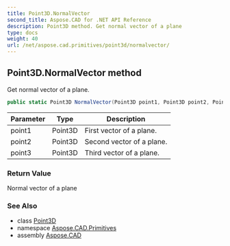 ```yaml
---
title: Point3D.NormalVector
second_title: Aspose.CAD for .NET API Reference
description: Point3D method. Get normal vector of a plane
type: docs
weight: 40
url: /net/aspose.cad.primitives/point3d/normalvector/
---
```

## Point3D.NormalVector method

Get normal vector of a plane.

```csharp
public static Point3D NormalVector(Point3D point1, Point3D point2, Point3D point3)
```

| Parameter | Type | Description |
| --- | --- | --- |
| point1 | Point3D | First vector of a plane. |
| point2 | Point3D | Second vector of a plane. |
| point3 | Point3D | Third vector of a plane. |

### Return Value

Normal vector of a plane

### See Also

* class [Point3D](../)
* namespace [Aspose.CAD.Primitives](../../../aspose.cad.primitives/)
* assembly [Aspose.CAD](../../../)


